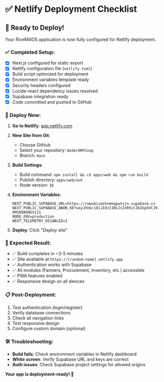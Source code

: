 # ✅ Netlify Deployment Checklist

## 🎯 Ready to Deploy!

Your RiceMillOS application is now fully configured for Netlify deployment.

### ✅ Completed Setup:
- [x] Next.js configured for static export
- [x] Netlify configuration file (`netlify.toml`)
- [x] Build script optimized for deployment
- [x] Environment variables template ready
- [x] Security headers configured
- [x] Lucide-react dependency issues resolved
- [x] Supabase integration ready
- [x] Code committed and pushed to GitHub

### 🚀 Deploy Now:

1. **Go to Netlify**: [app.netlify.com](https://app.netlify.com)

2. **New Site from Git**:
   - Choose GitHub
   - Select your repository: `QoderERPCoop`
   - Branch: `main`

3. **Build Settings**:
   - Build command: `npm install && cd apps/web && npm run build`
   - Publish directory: `apps/web/out`
   - Node version: `18`

4. **Environment Variables**:
   ```
   NEXT_PUBLIC_SUPABASE_URL=https://rwwubiimzkxmeqpwtsjn.supabase.co
   NEXT_PUBLIC_SUPABASE_ANON_KEY=eyJhbGciOiJIUzI1NiIsInR5cCI6IkpXVCJ9.eyJpc3MiOiJzdXBhYmFzZSIsInJlZiI6InJ3d3ViaWltemt4bWVxcHd0c2puIiwicm9sZSI6ImFub24iLCJpYXQiOjE3NDk3MTY4MzMsImV4cCI6MjA2NTI5MjgzM30.kJCMNLsscsd8g6XUdsvGADLSSLHvE-0M1N9AUNGVi2s
   NODE_ENV=production
   NEXT_TELEMETRY_DISABLED=1
   ```

5. **Deploy**: Click "Deploy site"

### 🎉 Expected Result:
- ✅ Build completes in ~3-5 minutes
- ✅ Site available at `https://[random-name].netlify.app`
- ✅ Authentication works with Supabase
- ✅ All modules (Farmers, Procurement, Inventory, etc.) accessible
- ✅ PWA features enabled
- ✅ Responsive design on all devices

### 📋 Post-Deployment:
1. Test authentication (login/register)
2. Verify database connections
3. Check all navigation links
4. Test responsive design
5. Configure custom domain (optional)

### 🛠️ Troubleshooting:
- **Build fails**: Check environment variables in Netlify dashboard
- **White screen**: Verify Supabase URL and keys are correct
- **Auth issues**: Check Supabase project settings for allowed origins

**Your app is deployment-ready! 🚀**
